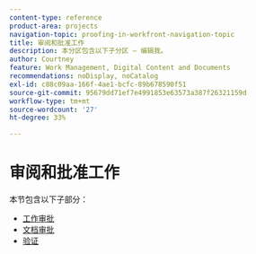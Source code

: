 ```yaml
---
content-type: reference
product-area: projects
navigation-topic: proofing-in-workfront-navigation-topic
title: 审阅和批准工作
description: 本分区包含以下子分区 – 编辑我。
author: Courtney
feature: Work Management, Digital Content and Documents
recommendations: noDisplay, noCatalog
exl-id: c88c09aa-166f-4ae1-bcfc-89b678590f51
source-git-commit: 95679dd71ef7e4991853e63573a387f26321159d
workflow-type: tm+mt
source-wordcount: '27'
ht-degree: 33%

---
```


# 审阅和批准工作

本节包含以下子部分：

<!-- * [Limited document and proof decision for non-paid users overview](/help/quicksilver/review-and-approve-work/proof-doc-decision-limits.md) -->
* [工作审批](../review-and-approve-work/manage-approvals/manage-approvals.md)
* [文档审批](../review-and-approve-work/document-reviews-and-approvals/document-reviews-and-approvals.md)
* [验证](../review-and-approve-work/proofing/proofing.md)

